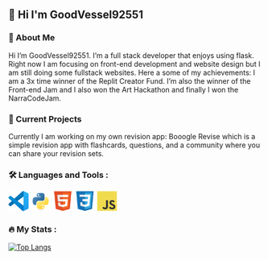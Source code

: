 **👋 Hi I'm GoodVessel92551**
------
### 🧑 About Me

Hi I’m GoodVessel92551. I’m a full stack developer that enjoys using flask. Right now I am focusing on front-end development and website design but I am still doing some fullstack websites. Here a some of my achievements: I am a 3x time winner of the Replit Creator Fund. I’m also the winner of the Front-end Jam and I also won the Art Hackathon and finally I won the NarraCodeJam.

### 📝 Current Projects
Currently I am working on my own revision app: Booogle Revise which is a simple revision app with flashcards, questions, and a community where you can share your revision sets.

### :hammer_and_wrench: Languages and Tools :
<div>
  <img src="https://raw.githubusercontent.com/devicons/devicon/master/icons/vscode/vscode-original.svg" width="40" height="40">
  <img src="https://raw.githubusercontent.com/devicons/devicon/master/icons/python/python-original.svg" width="40" height="40">
  <img src="https://raw.githubusercontent.com/devicons/devicon/master/icons/html5/html5-original.svg" width="40" height="40">
  <img src="https://raw.githubusercontent.com/devicons/devicon/master/icons/css3/css3-original.svg" width="40" height="40">
  <img src="https://raw.githubusercontent.com/devicons/devicon/master/icons/javascript/javascript-original.svg" width="40" height="40">
</div>

### :fire: My Stats :
[![Top Langs](https://github-readme-stats.vercel.app/api/top-langs/?username=GoodVessel92551&layout=compact&theme=vision-friendly-dark)](https://github.com/anuraghazra/github-readme-stats)
